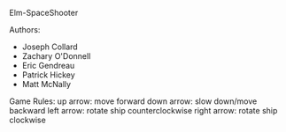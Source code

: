 Elm-SpaceShooter

Authors:
* Joseph Collard
* Zachary O'Donnell
* Eric Gendreau
* Patrick Hickey 
* Matt McNally

Game Rules:
up arrow: move forward
down arrow: slow down/move backward
left arrow: rotate ship counterclockwise
right arrow: rotate ship clockwise
